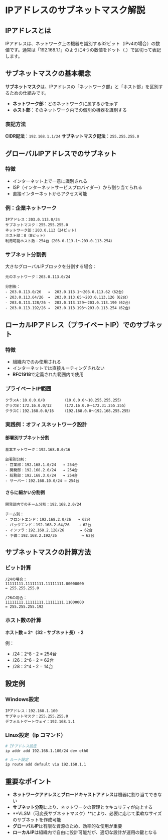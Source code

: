 # IPアドレスのサブネットマスク解説

## IPアドレスとは

IPアドレスは、ネットワーク上の機器を識別する32ビット（IPv4の場合）の数値です。通常は「192.168.1.1」のように4つの数値をドット（.）で区切って表記します。

## サブネットマスクの基本概念

**サブネットマスク**は、IPアドレスの「ネットワーク部」と「ホスト部」を区別するための仕組みです。

- **ネットワーク部**：どのネットワークに属するかを示す
- **ホスト部**：そのネットワーク内での個別の機器を識別する

### 表記方法

**CIDR記法**：`192.168.1.1/24`
**サブネットマスク記法**：`255.255.255.0`

## グローバルIPアドレスでのサブネット

### 特徴
- インターネット上で一意に識別される
- ISP（インターネットサービスプロバイダー）から割り当てられる
- 直接インターネットからアクセス可能

### 例：企業ネットワーク
```
IPアドレス：203.0.113.0/24
サブネットマスク：255.255.255.0
ネットワーク部：203.0.113（24ビット）
ホスト部：0（8ビット）
利用可能ホスト数：254台（203.0.113.1〜203.0.113.254）
```

### サブネット分割例
大きなグローバルIPブロックを分割する場合：
```
元のネットワーク：203.0.113.0/24

分割後：
- 203.0.113.0/26   →  203.0.113.1〜203.0.113.62（62台）
- 203.0.113.64/26  →  203.0.113.65〜203.0.113.126（62台）
- 203.0.113.128/26 →  203.0.113.129〜203.0.113.190（62台）
- 203.0.113.192/26 →  203.0.113.193〜203.0.113.254（62台）
```

## ローカルIPアドレス（プライベートIP）でのサブネット

### 特徴
- 組織内でのみ使用される
- インターネットでは直接ルーティングされない
- **RFC1918**で定義された範囲内で使用

### プライベートIP範囲
```
クラスA：10.0.0.0/8        （10.0.0.0〜10.255.255.255）
クラスB：172.16.0.0/12     （172.16.0.0〜172.31.255.255）
クラスC：192.168.0.0/16    （192.168.0.0〜192.168.255.255）
```

### 実践例：オフィスネットワーク設計

#### 部署別サブネット分割
```
基本ネットワーク：192.168.0.0/16

部署別分割：
- 営業部：192.168.1.0/24   → 254台
- 開発部：192.168.2.0/24   → 254台
- 総務部：192.168.3.0/24   → 254台
- サーバー：192.168.10.0/24 → 254台
```

#### さらに細かい分割例
```
開発部内でのチーム分割：192.168.2.0/24

チーム別：
- フロントエンド：192.168.2.0/26   → 62台
- バックエンド：192.168.2.64/26    → 62台
- インフラ：192.168.2.128/26       → 62台
- 予備：192.168.2.192/26           → 62台
```

## サブネットマスクの計算方法

### ビット計算
```
/24の場合：
11111111.11111111.11111111.00000000
= 255.255.255.0

/26の場合：
11111111.11111111.11111111.11000000
= 255.255.255.192
```

### ホスト数の計算
**ホスト数 = 2^（32 - サブネット長）- 2**

例：
- /24：2^8 - 2 = 254台
- /26：2^6 - 2 = 62台
- /28：2^4 - 2 = 14台

## 設定例

### Windows設定
```
IPアドレス：192.168.1.100
サブネットマスク：255.255.255.0
デフォルトゲートウェイ：192.168.1.1
```

### Linux設定（ip コマンド）
```bash
# IPアドレス設定
ip addr add 192.168.1.100/24 dev eth0

# ルート設定
ip route add default via 192.168.1.1
```

## 重要なポイント

- **ネットワークアドレス**と**ブロードキャストアドレス**は機器に割り当てできない
- **サブネット分割**により、ネットワークの管理とセキュリティが向上する
- **VLSM（可変長サブネットマスク）**により、必要に応じて柔軟なサイズのサブネットを作成可能
- **グローバルIP**は有限な資源のため、効率的な使用が重要
- **ローカルIP**は組織内で自由に設計可能だが、適切な設計が運用の鍵となる
